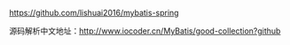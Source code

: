 https://github.com/lishuai2016/mybatis-spring


源码解析中文地址：http://www.iocoder.cn/MyBatis/good-collection?github